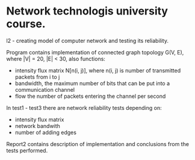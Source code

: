 # Network technologis university course.

l2 - creating model of computer network and testing its reliability.

Program contains implementation of connected graph topology G(V, E), where |V| = 20, |E| < 30, also functions:
- intensity flux matrix N[n(i, j)], where n(i, j) is number of transmitted packets from i to j
- bandwidth, the maximum number of bits that can be put into a communication channel
- flow the number of packets entering the channel per second

In test1 - test3 there are network reliability tests depending on:
- intensity flux matrix
- network bandwith
- number of adding edges

Report2 contains description of implementation and conclusions from the tests performed.
